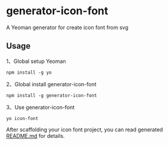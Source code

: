 # generator-icon-font
A Yeoman generator for create icon font from svg

## Usage
1、Global setup Yeoman
```
npm install -g yo
```

2、Global install generator-icon-font
```
npm install -g generator-icon-font
```

3、Use generator-icon-font
```
yo icon-font
```
After scaffolding your icon font project, you can read generated [README.md](test-icon-font/README.md) for details.
